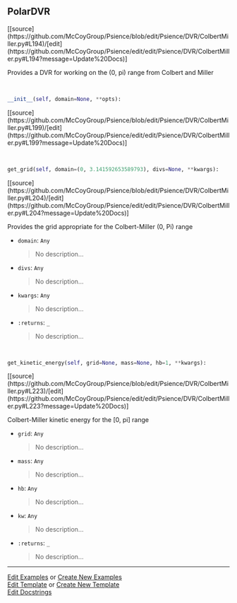 ## <a id="Psience.DVR.ColbertMiller.PolarDVR">PolarDVR</a> 
<div class="docs-source-link" markdown="1">
[[source](https://github.com/McCoyGroup/Psience/blob/edit/Psience/DVR/ColbertMiller.py#L194)/[edit](https://github.com/McCoyGroup/Psience/edit/edit/Psience/DVR/ColbertMiller.py#L194?message=Update%20Docs)]
</div>

Provides a DVR for working on the (0, pi) range from Colbert and Miller

<a id="Psience.DVR.ColbertMiller.PolarDVR.__init__" class="docs-object-method">&nbsp;</a> 
```python
__init__(self, domain=None, **opts): 
```
<div class="docs-source-link" markdown="1">
[[source](https://github.com/McCoyGroup/Psience/blob/edit/Psience/DVR/ColbertMiller.py#L199)/[edit](https://github.com/McCoyGroup/Psience/edit/edit/Psience/DVR/ColbertMiller.py#L199?message=Update%20Docs)]
</div>

<a id="Psience.DVR.ColbertMiller.PolarDVR.get_grid" class="docs-object-method">&nbsp;</a> 
```python
get_grid(self, domain=(0, 3.141592653589793), divs=None, **kwargs): 
```
<div class="docs-source-link" markdown="1">
[[source](https://github.com/McCoyGroup/Psience/blob/edit/Psience/DVR/ColbertMiller.py#L204)/[edit](https://github.com/McCoyGroup/Psience/edit/edit/Psience/DVR/ColbertMiller.py#L204?message=Update%20Docs)]
</div>

Provides the grid appropriate for the Colbert-Miller (0, Pi) range
- `domain`: `Any`
    >No description...
- `divs`: `Any`
    >No description...
- `kwargs`: `Any`
    >No description...
- `:returns`: `_`
    >No description...

<a id="Psience.DVR.ColbertMiller.PolarDVR.get_kinetic_energy" class="docs-object-method">&nbsp;</a> 
```python
get_kinetic_energy(self, grid=None, mass=None, hb=1, **kwargs): 
```
<div class="docs-source-link" markdown="1">
[[source](https://github.com/McCoyGroup/Psience/blob/edit/Psience/DVR/ColbertMiller.py#L223)/[edit](https://github.com/McCoyGroup/Psience/edit/edit/Psience/DVR/ColbertMiller.py#L223?message=Update%20Docs)]
</div>

Colbert-Miller kinetic energy for the [0, pi] range
- `grid`: `Any`
    >No description...
- `mass`: `Any`
    >No description...
- `hb`: `Any`
    >No description...
- `kw`: `Any`
    >No description...
- `:returns`: `_`
    >No description...



___

[Edit Examples](https://github.com/McCoyGroup/Psience/edit/gh-pages/ci/examples/ci/docs/Psience/DVR/ColbertMiller/PolarDVR.md) or 
[Create New Examples](https://github.com/McCoyGroup/Psience/new/gh-pages/?filename=ci/examples/ci/docs/Psience/DVR/ColbertMiller/PolarDVR.md) <br/>
[Edit Template](https://github.com/McCoyGroup/Psience/edit/gh-pages/ci/docs/ci/docs/Psience/DVR/ColbertMiller/PolarDVR.md) or 
[Create New Template](https://github.com/McCoyGroup/Psience/new/gh-pages/?filename=ci/docs/templates/ci/docs/Psience/DVR/ColbertMiller/PolarDVR.md) <br/>
[Edit Docstrings](https://github.com/McCoyGroup/Psience/edit/edit/Psience/DVR/ColbertMiller.py#L194?message=Update%20Docs)